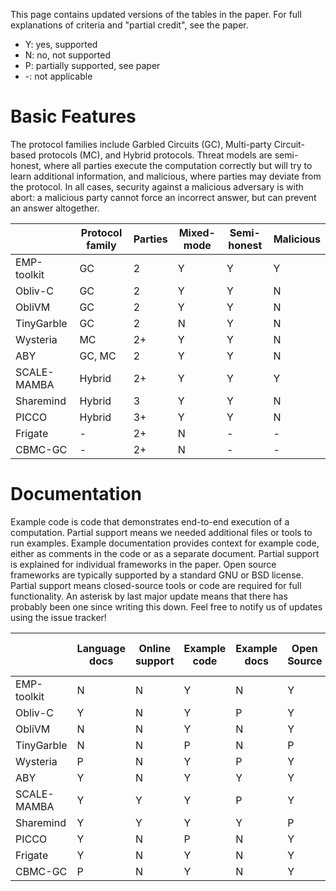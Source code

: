 This page contains updated versions of the tables in the paper. For full explanations of criteria and "partial credit", see the paper.

- Y: yes, supported
- N: no, not supported
- P: partially supported, see paper
- -: not applicable

# Basic Features
The protocol families include Garbled Circuits (GC), Multi-party Circuit-based protocols (MC), and Hybrid protocols.
Threat models are semi-honest, where all parties execute the computation correctly but will try to learn additional information, and malicious, where parties may deviate from the protocol. In all cases, security against a malicious adversary is with abort: a malicious party cannot force an incorrect answer, but can prevent an answer altogether.

| | Protocol family | Parties | Mixed-mode | Semi-honest | Malicious
|---|---|---|---|---|---
EMP-toolkit | GC | 2 |  Y | Y | Y 
Obliv-C | GC |2 | Y | Y | N
ObliVM | GC | 2 | Y | Y | N
TinyGarble | GC | 2 | N | Y | N
Wysteria | MC | 2+ | Y | Y | N
ABY | GC, MC | 2 | Y | Y | N
SCALE-MAMBA | Hybrid | 2+ | Y | Y | Y
Sharemind | Hybrid | 3 | Y | Y | N
PICCO | Hybrid | 3+ | Y | Y | N
Frigate | - | 2+ | N | - | -
CBMC-GC | - | 2+ | N | - | -


#  Documentation
Example code is code that demonstrates end-to-end execution of a computation. Partial support means we needed additional files or tools to run examples.
Example documentation provides context for example code, either as comments in the code or as a separate document. Partial support is explained for individual frameworks in the paper.
Open source frameworks are typically supported by a standard GNU or BSD license. Partial support means closed-source tools or code are required for full functionality. 
An asterisk by last major update means that there has probably been one since writing this down. Feel free to notify us of updates using the issue tracker!

| | Language docs | Online support | Example code | Example docs | Open Source | Last major update|
|---|---|---|---|---|---|---|
EMP-toolkit | N | N | Y | N | Y | 9/2018*
Obliv-C | Y | N | Y | P | Y | 6/2018
ObliVM | N | N | Y | N | Y | 2/2016
TinyGarble | N | N | P | N | P | 10/2018
Wysteria | P | N | Y | P | Y | 10/2014
ABY | Y | N | Y | Y | Y | 10/2018
SCALE-MAMBA | Y | Y | Y | P | Y | 10/2018* 
Sharemind | Y | Y | Y | Y | P | 9/2018*
PICCO | Y | N | P | N | Y | 10/2017* 
Frigate | Y | N | Y | N | Y | 5/2016
CBMC-GC | P | N | Y | N | Y | 5/2017